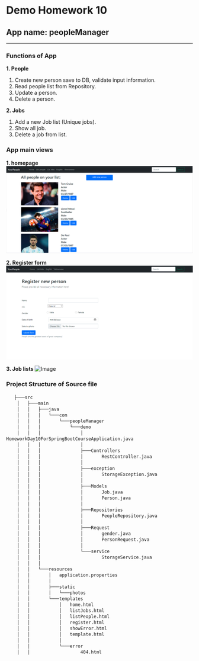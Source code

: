 
Demo Homework 10 
=======
## App name: peopleManager

---
### Functions of App
**1. People**
  1. Create new person save to DB, validate input information.
  2. Read people list from Repository.
  3. Update a person.
  4. Delete a person.
  
**2. Jobs**  
  1. Add a new Job list (Unique jobs).
  2. Show all job.
  3. Delete a job from list.

### App main views
**1. homepage**
![localhost:8080/home](./view1.png)

**2. Register form**
![Image](./view2.png)

**3. Job lists**
![Image](.view3.png)

### Project Structure of Source file
```
   ├───src
    │   ├───main
    │   │   ├───java
    │   │   │   └───com
    │   │   │       └───peopleManager
    │   │   │           └───demo
    │   │   │               │   HomeworkDay10ForSpringBootCourseApplication.java
    │   │   │               │
    │   │   │               ├───Controllers
    │   │   │               │       RestController.java
    │   │   │               │
    │   │   │               ├───exception
    │   │   │               │       StorageException.java
    │   │   │               │
    │   │   │               ├───Models
    │   │   │               │       Job.java
    │   │   │               │       Person.java
    │   │   │               │
    │   │   │               ├───Repositories
    │   │   │               │       PeopleRepository.java
    │   │   │               │
    │   │   │               ├───Request
    │   │   │               │       gender.java
    │   │   │               │       PersonRequest.java
    │   │   │               │
    │   │   │               └───service
    │   │   │                       StorageService.java
    │   │   │
    │   │   └───resources
    │   │       │   application.properties
    │   │       │
    │   │       ├───static
    │   │       │   └───photos
    │   │       └───templates
    │   │           │   home.html
    │   │           │   listJobs.html
    │   │           │   listPeople.html
    │   │           │   register.html
    │   │           │   showError.html
    │   │           │   template.html
    │   │           │
    │   │           └───error
    │   │                   404.html
```

